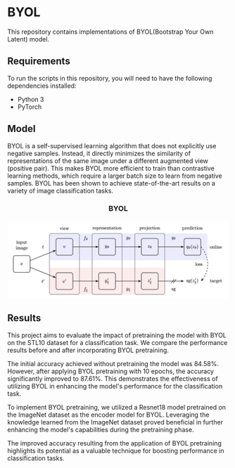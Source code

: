 # BYOL

This repository contains implementations of BYOL(Bootstrap Your Own Latent) model.

## Requirements

To run the scripts in this repository, you will need to have the following dependencies installed:

- Python 3
- PyTorch

## Model
BYOL is a self-supervised learning algorithm that does not explicitly use negative samples. Instead, it directly minimizes the similarity of representations of the same image under a different augmented view (positive pair). This makes BYOL more efficient to train than contrastive learning methods, which require a larger batch size to learn from negative samples. BYOL has been shown to achieve state-of-the-art results on a variety of image classification tasks.


<h3 align="center">BYOL</h3>
<p align="center">
  <img src="images/Byol.jpg" width="600">
</p>

## Results

This project aims to evaluate the impact of pretraining the model with BYOL on the STL10 dataset for a classification task. We compare the performance results before and after incorporating BYOL pretraining.

The initial accuracy achieved without pretraining the model was 84.58%. However, after applying BYOL pretraining with 10 epochs, the accuracy significantly improved to 87.61%. This demonstrates the effectiveness of utilizing BYOL in enhancing the model's performance for the classification task.

To implement BYOL pretraining, we utilized a Resnet18 model pretrained on the ImageNet dataset as the encoder model for BYOL. Leveraging the knowledge learned from the ImageNet dataset proved beneficial in further enhancing the model's capabilities during the pretraining phase.

The improved accuracy resulting from the application of BYOL pretraining highlights its potential as a valuable technique for boosting performance in classification tasks.
